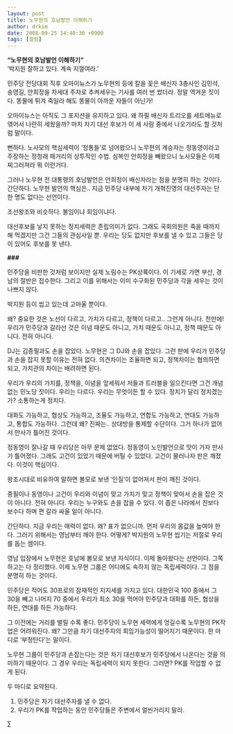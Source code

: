 ```yaml
---
layout: post
title: 노무현의 호남발언 이해하기
author: drkim
date: 2008-09-25 14:40:30 +0900
tags: [컬럼]
---
```

**“노무현의 호남발언 이해하기”**  
‘박지원 잘하고 있다. 계속 지껄여라.’

민주당 전당대회 직후 오마이뉴스가 노무현의 등에 칼을 꽂은 배신자 3총사인 김민석, 송영길, 안희정을 차세대 주자로 추켜세우는 기사를 여러 번 썼더라. 정말 역겨운 짓이다. 똥물에 튀겨 죽일라 해도 똥물이 아까운 자들이 아닌가! 

오마이뉴스는 아직도 그 포지션을 유지하고 있다. 왜 하필 배신자 트리오를 세트메뉴로 엮어서 나란히 세웠을까? 마치 차기 대선 후보가 이 세 사람 중에서 나오기라도 할 것처럼 말이다. 

뻔하다. 노사모의 핵심세력이 ‘정통들’로 넘어왔으니 노무현의 계승자는 정동영이라고 주장하는 정청래 패거리의 상투적인 수법. 심복인 안희정을 빼왔으니 노사모들은 이제 찌그러져라 뭐 이런거다. 

그러나 노무현 전 대통령의 호남발언은 안희정이 배신자라는 점을 분명히 하는 것이다. 간단하다. 노무현 발언의 핵심은.. 지금 민주당 내부에 차기 개혁진영의 대선주자는 단 한 명도 없다는 선언이다. 

조선왕조와 비슷하다. 불임이냐 회임이냐다. 

대선후보를 낳지 못하는 정치세력은 존립의미가 없다. 그래도 국회의원은 죽을 때까지 해 먹겠지만 그건 그들의 관심사일 뿐. 우리는 당도 없지만 후보를 낼 수 있고 그들은 당이 있어도 후보를 못 낸다. 

**###**

민주당을 비판한 것처럼 보이지만 실제 노림수는 PK상륙이다. 이 기세로 가면 부산, 경남의 절반은 접수한다. 그리고 이를 위해서는 이미 수구화된 민주당과 각을 세우는 것이 나쁘지 않다. 

박지원 등이 씹고 있는데 고마울 뿐이다. 

왜? 중요한 것은 노선이 다르고, 가치가 다르고, 정책이 다르고.. 그런게 아니다. 천만에! 우리가 민주당과 갈라선 것은 이념 때문도 아니고, 가치 때문도 아니고, 정책 때문도 아니다. 전혀 아니다. 

DJ는 김종필과도 손을 잡았다. 노무현은 그 DJ와 손을 잡았다. 그런 판에 우리가 민주당과 손을 잡지 못할 이유는 전혀 없다. 의견차이는 조율하면 되고, 정책차이는 협의하면 되고, 가치관의 차이는 배려하면 된다. 

우리가 우리의 가치를, 정책을, 이념을 앞세워서 저들과 트러블을 일으킨다면 그건 개념없는 민노당 짓이다. 우리는 다르다. 우리는 무엇이든 할 수 있다. 정치가 달리 정치겠는가? 소통하는게 정치다.

대화도 가능하고, 협상도 가능하고, 조율도 가능하고, 연합도 가능하고, 연대도 가능하고, 통합도 가능하다. 그런데 왜? 진짜는.. 상대방을 통제할 수단이다. 그거 하나가 없어서 만사가 틀어진 것이다.

정동영이 잘나갈 때 우리당은 아무 문제 없었다. 정동영이 노인발언으로 맛이 가자 만사가 틀어졌다. 그래도 고건이 있었기 때문에 버틸 수 있었다. 고건이 물러나자 판은 깨졌다. 이것이 핵심이다. 

왕조시대로 비유하여 말하면 볼모로 보낸 ‘인질’이 없어져서 판이 깨진 것이다. 

종필이나 동영이나 고건이 우리와 이념이 맞고 가치가 맞고 정책이 맞아서 손을 잡은 것이 아니다. 전혀 아니다. 우리는 누구와도 손을 잡을 수 있다. 이 좁은 나라에서 진보다 보수다 하며 편 갈라 싸울 일이 아니다. 

간단하다. 지금 우리는 매력이 없다. 왜? 표가 없으니까. 먼저 우리의 몸값을 높여야 한다. 그러기 위해서는 영남부터 깨야 한다. 어떻게? 박지원의 노무현 씹기는 저절로 우리를 돕는 셈이다. 

영남 입장에서 노무현은 호남에 볼모로 보낸 자식이다. 이제 돌아왔다는 선언이다. 그쪽하고는 다 정리했다. 이제 노무현 그룹은 어디에도 속하지 않는 독립세력이다. 그 점을 분명히 하는 것이다.

민주당은 적어도 30프로의 잠재적인 지지세를 가지고 있다. 대한민국 100 중에서 그 30을 빼고 나머지 70 중에서 우리가 최소 30을 먹어야 민주당과 대화를 하든, 협상을 하든, 연대를 하든 가능하다.

그 이전에는 거리를 벌릴 수록 좋다. 민주당이 노무현 세력에게 엉길수록 노무현의 PK작업은 어려워진다. 왜? 그만큼 차기 대선주자의 회임가능성이 떨어지기 때문이다. 한 마디로 ‘부정탄다’는 말이다. 

노무현 그룹이 민주당과 손잡는다는 것은 차기 대선후보가 민주당에서 나온다는 것을 의미하기 때문이다. 그 경우 우리는 독립세력이 되지 못한다. 그러면? PK를 작업할 수 없게 된다.

두 마디로 요약된다.

1) 민주당은 차기 대선주자를 낼 수 없다.  
2) 우리가 PK를 작업하는 동안 민주당들은 주변에서 얼씬거리지 말라.





∑